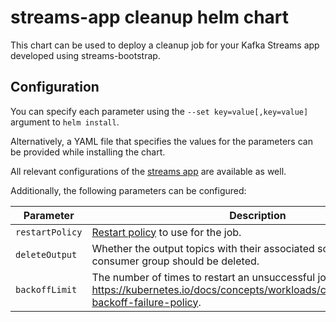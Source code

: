 # streams-app cleanup helm chart

This chart can be used to deploy a cleanup job for your Kafka Streams app developed using streams-bootstrap.

## Configuration

You can specify each parameter using the `--set key=value[,key=value]` argument to `helm install`.

Alternatively, a YAML file that specifies the values for the parameters can be provided while installing the chart.

All relevant configurations of
the [streams app](https://github.com/bakdata/streams-bootstrap/tree/master/charts/streams-app) are available as well.

Additionally, the following parameters can be configured:

| Parameter       | Description                                                                                                                                        | Default     |
|-----------------|----------------------------------------------------------------------------------------------------------------------------------------------------|-------------|
| `restartPolicy` | [Restart policy](https://kubernetes.io/docs/concepts/workloads/pods/pod-lifecycle/#restart-policy) to use for the job.                             | `OnFailure` |
| `deleteOutput`  | Whether the output topics with their associated schemas and the consumer group should be deleted.                                                  | `false`     |
| `backoffLimit`  | The number of times to restart an unsuccessful job. See https://kubernetes.io/docs/concepts/workloads/controllers/job/#pod-backoff-failure-policy. | `6`         |
